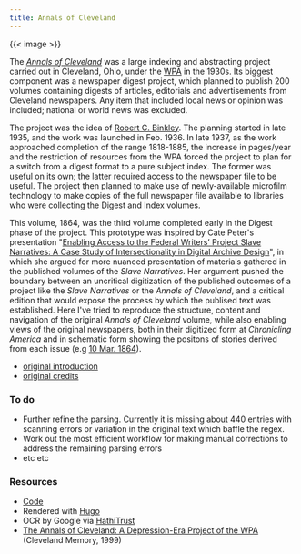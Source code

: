 ```yaml
---
title: Annals of Cleveland
---
```


{{< image >}}

 The [*Annals of Cleveland*](http://www.clevelandmemory.org/speccoll/annals/) was a large indexing and abstracting project
carried out in Cleveland, Ohio, under the [WPA](https://en.wikipedia.org/wiki/Works_Progress_Administration) in the 1930s. Its biggest component was a
newspaper digest project, which planned to publish 200 volumes containing digests of articles, editorials and advertisements from Cleveland newspapers. Any item that included local news or opinion was included; national or world news was excluded. 

The project was the idea of [Robert C. Binkley](https://en.wikipedia.org/wiki/Robert_C._Binkley). The  planning started in late 1935, and the work was launched in Feb. 1936. In late 1937, as the work approached completion of the range 1818-1885, the increase in pages/year and the restriction of resources from the WPA forced the project to plan for a switch from a digest format to a pure subject index. The former was useful on its own; the latter required access to the newspaper file to be useful. The project then planned to make use of newly-available microfilm technology to make copies of the full newspaper file available to libraries who were collecting the Digest and Index volumes. 

This volume, 1864, was the third volume completed early in the Digest phase of the project. This prototype was inspired by Cate Peter's presentation "[Enabling Access to the Federal Writers’ Project Slave Narratives: A Case Study of Intersectionality in Digital Archive Design](https://www.youtube.com/watch?v=yi3t7MDO0IM)", in which she argued for more nuanced presentation of materials gathered in the published volumes of the *Slave Narratives*. Her argument pushed the boundary between an uncritical digitization of the published outcomes of a project like the *Slave Narratives* or the *Annals of Cleveland*, and a critical edition that would expose the process by which the publised text was established. Here I've tried to reproduce the structure, content and navigation of the original *Annals of Cleveland* volume, while also enabling views of the original newspapers, both in their digitized form at *Chronicling America* and in schematic form showing the positons of stories derived from each issue (e.g [10 Mar. 1864](issues/1864-03-10/)).

- [original introduction](source/introduction/)
- [original credits](source/credits/)


### To do

- Further refine the parsing. Currently it is missing about 440 entries with scanning errors or variation in the original text which baffle the regex.
- Work out the most efficient workflow for making manual corrections to
  address the remaining parsing errors
- etc etc

### Resources

- [Code](https://github.com/pbinkley/annals-of-cleveland)
- Rendered with [Hugo](https://gohugo.io/)
- OCR by Google via [HathiTrust](https://babel.hathitrust.org/cgi/ssd?id=iau.31858046133199)
- [The Annals of Cleveland: A Depression-Era Project of the WPA](http://www.clevelandmemory.org/speccoll/annals/) (Cleveland Memory, 1999) 
